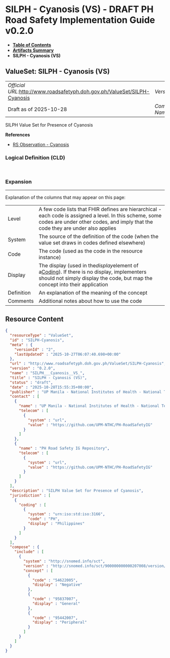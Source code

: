 # SILPH - Cyanosis (VS) - DRAFT PH Road Safety Implementation Guide v0.2.0

* [**Table of Contents**](toc.md)
* [**Artifacts Summary**](artifacts.md)
* **SILPH - Cyanosis (VS)**

## ValueSet: SILPH - Cyanosis (VS) 

| | |
| :--- | :--- |
| *Official URL*:http://www.roadsafetyph.doh.gov.ph/ValueSet/SILPH-Cyanosis | *Version*:0.2.0 |
| Draft as of 2025-10-28 | *Computable Name*:SILPH___Cyanosis__VS_ |

 
SILPH Value Set for Presence of Cyanosis 

 **References** 

* [RS Observation - Cyanosis](StructureDefinition-rs-observation-cyanosis.md)

### Logical Definition (CLD)

 

### Expansion

-------

 Explanation of the columns that may appear on this page: 

| | |
| :--- | :--- |
| Level | A few code lists that FHIR defines are hierarchical - each code is assigned a level. In this scheme, some codes are under other codes, and imply that the code they are under also applies |
| System | The source of the definition of the code (when the value set draws in codes defined elsewhere) |
| Code | The code (used as the code in the resource instance) |
| Display | The display (used in the*display*element of a[Coding](http://hl7.org/fhir/R4/datatypes.html#Coding)). If there is no display, implementers should not simply display the code, but map the concept into their application |
| Definition | An explanation of the meaning of the concept |
| Comments | Additional notes about how to use the code |



## Resource Content

```json
{
  "resourceType" : "ValueSet",
  "id" : "SILPH-Cyanosis",
  "meta" : {
    "versionId" : "2",
    "lastUpdated" : "2025-10-27T06:07:40.698+00:00"
  },
  "url" : "http://www.roadsafetyph.doh.gov.ph/ValueSet/SILPH-Cyanosis",
  "version" : "0.2.0",
  "name" : "SILPH___Cyanosis__VS_",
  "title" : "SILPH - Cyanosis (VS)",
  "status" : "draft",
  "date" : "2025-10-28T15:55:35+00:00",
  "publisher" : "UP Manila - National Institutes of Health - National Telehealth Center",
  "contact" : [
    {
      "name" : "UP Manila - National Institutes of Health - National Telehealth Center",
      "telecom" : [
        {
          "system" : "url",
          "value" : "https://github.com/UPM-NTHC/PH-RoadSafetyIG"
        }
      ]
    },
    {
      "name" : "PH Road Safety IG Repository",
      "telecom" : [
        {
          "system" : "url",
          "value" : "https://github.com/UPM-NTHC/PH-RoadSafetyIG"
        }
      ]
    }
  ],
  "description" : "SILPH Value Set for Presence of Cyanosis",
  "jurisdiction" : [
    {
      "coding" : [
        {
          "system" : "urn:iso:std:iso:3166",
          "code" : "PH",
          "display" : "Philippines"
        }
      ]
    }
  ],
  "compose" : {
    "include" : [
      {
        "system" : "http://snomed.info/sct",
        "version" : "http://snomed.info/sct/900000000000207008/version/20241001",
        "concept" : [
          {
            "code" : "54622005",
            "display" : "Negative"
          },
          {
            "code" : "95837007",
            "display" : "General"
          },
          {
            "code" : "95442007",
            "display" : "Peripheral"
          }
        ]
      }
    ]
  }
}

```
